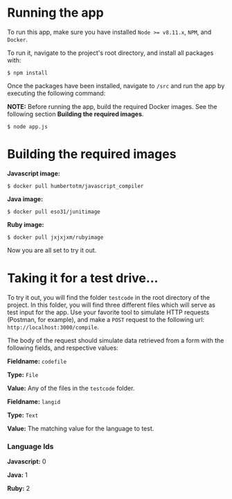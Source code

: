 # Running the app

To run this app, make sure you have installed `Node >= v8.11.x`, `NPM`, and `Docker`.

To run it, navigate to the project's root directory, and install all packages with:

```
$ npm install
```
Once the packages have been installed, navigate to `/src` and run the app by executing the following command:

**NOTE:** Before running the app, build the required Docker images. See the following section **Building the required images**.

```
$ node app.js
```

# Building the required images

**Javascript image:**
```
$ docker pull humbertotm/javascript_compiler
```

**Java image:**
```
$ docker pull eso31/junitimage
```

**Ruby image:**
```
$ docker pull jxjxjxm/rubyimage
```

Now you are all set to try it out.

# Taking it for a test drive...

To try it out, you will find the folder `testcode` in the root directory of the project. In this folder, you will find three different files which will serve as test input for the app. Use your favorite tool to simulate HTTP requests (Postman, for example), and make a `POST` request to the following url: `http://localhost:3000/compile`.

The body of the request should simulate data retrieved from a form with the following fields, and respective values:

**Fieldname:** `codefile`

**Type:** `File`

**Value:** Any of the files in the `testcode` folder.





**Fieldname:** `langid`

**Type:** `Text`

**Value:** The matching value for the language to test.



### Language Ids


**Javascript:** 0

**Java:** 1

**Ruby:** 2
